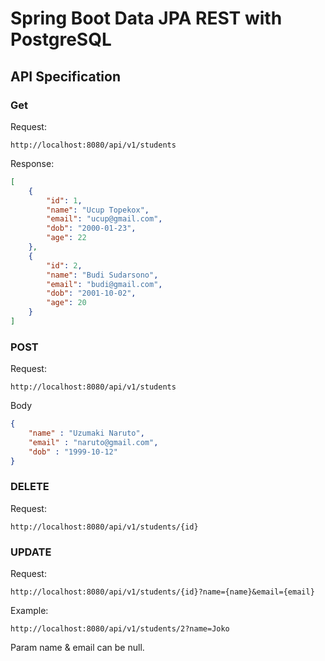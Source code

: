 # Spring Boot Data JPA REST with PostgreSQL

## API Specification

### Get

Request:

```
http://localhost:8080/api/v1/students
```

Response:

```json
[
	{
		"id": 1,
		"name": "Ucup Topekox",
		"email": "ucup@gmail.com",
		"dob": "2000-01-23",
		"age": 22
	},
	{
		"id": 2,
		"name": "Budi Sudarsono",
		"email": "budi@gmail.com",
		"dob": "2001-10-02",
		"age": 20
	}
]
```

### POST

Request:

```
http://localhost:8080/api/v1/students
```

Body

```json
{
	"name" : "Uzumaki Naruto",
	"email" : "naruto@gmail.com",
	"dob" : "1999-10-12"
}
```

### DELETE

Request:

```
http://localhost:8080/api/v1/students/{id}
```

### UPDATE

Request:

```
http://localhost:8080/api/v1/students/{id}?name={name}&email={email}
```

Example:

```
http://localhost:8080/api/v1/students/2?name=Joko
```

Param name & email can be null.
